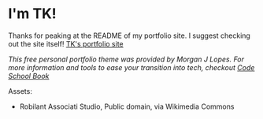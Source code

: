 # I'm TK!

Thanks for peaking at the README of my portfolio site. I suggest checking out the site itself! [TK's portfolio site](https://www.taisiat.com)

_This free personal portfolio theme was provided by Morgan J Lopes. For more information and tools to ease your transition into tech, checkout [Code School Book](https://www.amazon.com/Code-School-Overcome-Syndrome-Kick-Start/dp/1736080709)_

Assets:

- Robilant Associati Studio, Public domain, via Wikimedia Commons
